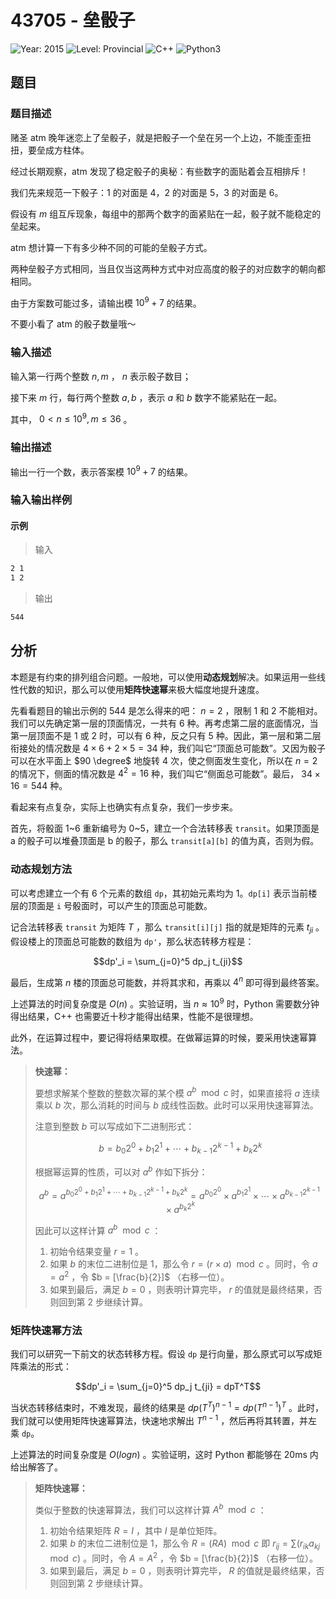 # 43705 - 垒骰子

![Year: 2015](https://img.shields.io/badge/Year-2015-white)
![Level: Provincial](https://img.shields.io/badge/Level-Provincial-blue)
![C++](https://img.shields.io/badge/C++-AC-green)
![Python3](https://img.shields.io/badge/Python3-AC-green)

## 题目

### 题目描述

赌圣 atm 晚年迷恋上了垒骰子，就是把骰子一个垒在另一个上边，不能歪歪扭扭，要垒成方柱体。

经过长期观察，atm 发现了稳定骰子的奥秘：有些数字的面贴着会互相排斥！

我们先来规范一下骰子：1 的对面是 4，2 的对面是 5，3 的对面是 6。

假设有 $m$ 组互斥现象，每组中的那两个数字的面紧贴在一起，骰子就不能稳定的垒起来。

atm 想计算一下有多少种不同的可能的垒骰子方式。

两种垒骰子方式相同，当且仅当这两种方式中对应高度的骰子的对应数字的朝向都相同。

由于方案数可能过多，请输出模 $10^9 + 7$ 的结果。

不要小看了 atm 的骰子数量哦～

### 输入描述

输入第一行两个整数 $n,m$ ， $n$ 表示骰子数目；

接下来 $m$ 行，每行两个整数 $a,b$ ，表示 $a$ 和 $b$ 数字不能紧贴在一起。

其中， $0 < n   \leq   10^9, m   \leq   36$ 。

### 输出描述

输出一行一个数，表示答案模 $10^9+7$ 的结果。

### 输入输出样例

#### 示例

> 输入

```txt
2 1
1 2
```

> 输出

```txt
544
```

## 分析

本题是有约束的排列组合问题。一般地，可以使用**动态规划**解决。如果运用一些线性代数的知识，那么可以使用**矩阵快速幂**来极大幅度地提升速度。

先看看题目的输出示例的 $544$ 是怎么得来的吧： $n=2$ ，限制 1 和 2 不能相对。我们可以先确定第一层的顶面情况，一共有 6 种。再考虑第二层的底面情况，当第一层顶面不是 1 或 2 时，可以有 6 种，反之只有 5 种。因此，第一层和第二层衔接处的情况数是 $4 \times 6 + 2 \times 5 = 34$ 种，我们叫它“顶面总可能数”。又因为骰子可以在水平面上 $90 \degree$ 地旋转 4 次，使之侧面发生变化，所以在 $n=2$ 的情况下，侧面的情况数是 $4^2=16$ 种，我们叫它“侧面总可能数”。最后， $34 \times 16 = 544$ 种。

看起来有点复杂，实际上也确实有点复杂，我们一步步来。

首先，将骰面 1~6 重新编号为 0~5，建立一个合法转移表 `transit`。如果顶面是 a 的骰子可以堆叠顶面是 b 的骰子，那么 `transit[a][b]` 的值为真，否则为假。

### 动态规划方法

可以考虑建立一个有 6 个元素的数组 `dp`，其初始元素均为 1。`dp[i]` 表示当前楼层的顶面是 `i` 号骰面时，可以产生的顶面总可能数。

记合法转移表 `transit` 为矩阵 $T$ ，那么 `transit[i][j]` 指的就是矩阵的元素 $t_{ji}$ 。假设楼上的顶面总可能数的数组为 `dp'`，那么状态转移方程是：

```math
dp'_i = \sum_{j=0}^5 dp_j t_{ji}
```

最后，生成第 $n$ 楼的顶面总可能数，并将其求和，再乘以 $4^n$ 即可得到最终答案。

上述算法的时间复杂度是 $O(n)$ 。实验证明，当 $n \approx 10^9$ 时，Python 需要数分钟得出结果，C++ 也需要近十秒才能得出结果，性能不是很理想。

此外，在运算过程中，要记得将结果取模。在做幂运算的时候，要采用快速幂算法。

> **快速幂：**
>
> 要想求解某个整数的整数次幂的某个模 $a^b \mod c$ 时，如果直接将 $a$ 连续乘以 $b$ 次，那么消耗的时间与 $b$ 成线性函数。此时可以采用快速幂算法。
>
> 注意到整数 $b$ 可以写成如下二进制形式：
> ```math
> b = b_0 2^0 + b_1 2^1 + \cdots + b_{k-1} 2^{k-1} + b_k 2^k
> ```
>
> 根据幂运算的性质，可以对 $a^b$ 作如下拆分：
> ```math
> a^b = a^{b_0 2^0 + b_1 2^1 + \cdots + b_{k-1} 2^{k-1} + b_k 2^k} = a^{b_0 2^0} \times a^{b_1 2^1} \times \cdots \times a^{b_{k-1} 2^{k-1}} \times a^{b_k 2^k}
> ```
>
> 因此可以这样计算 $a^b \mod c$ ：
>
> 1. 初始令结果变量 $r=1$ 。
> 2. 如果 $b$ 的末位二进制位是 1，那么令 $r = (r \times a) \mod c$ 。同时，令 $a = a^2$ ，令 $b = [\frac{b}{2}]$ （右移一位）。
> 3. 如果到最后，满足 $b = 0$ ，则表明计算完毕， $r$ 的值就是最终结果，否则回到第 2 步继续计算。

### 矩阵快速幂方法

我们可以研究一下前文的状态转移方程。假设 `dp` 是行向量，那么原式可以写成矩阵乘法的形式：

```math
dp'_i = \sum_{j=0}^5 dp_j t_{ji} = dpT^T
```

当状态转移结束时，不难发现，最终的结果是 $dp(T^T)^{n-1} = dp(T^{n-1})^T$ 。此时，我们就可以使用矩阵快速幂算法，快速地求解出 $T^{n-1}$ ，然后再将其转置，并左乘 `dp`。

上述算法的时间复杂度是 $O(logn)$ 。实验证明，这时 Python 都能够在 20ms 内给出解答了。

> **矩阵快速幂：**
>
> 类似于整数的快速幂算法，我们可以这样计算 $A^b \mod c$ ：
>
> 1. 初始令结果矩阵 $R=I$ ，其中 $I$ 是单位矩阵。
> 2. 如果 $b$ 的末位二进制位是 1，那么令 $R = (RA) \mod c$ 即 $r_{ij} = \sum (r_{ik}a_{kj} \mod c)$ 。同时，令 $A = A^2$ ，令 $b = [\frac{b}{2}]$ （右移一位）。
> 3. 如果到最后，满足 $b = 0$ ，则表明计算完毕， $R$ 的值就是最终结果，否则回到第 2 步继续计算。
